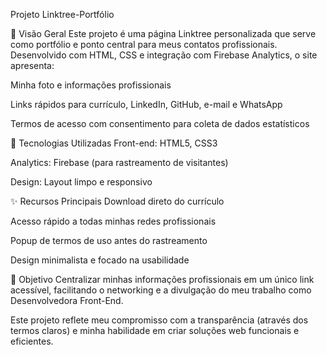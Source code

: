 Projeto Linktree-Portfólio

📌 Visão Geral
Este projeto é uma página Linktree personalizada que serve como portfólio e ponto central para meus contatos profissionais. Desenvolvido com HTML, CSS e integração com Firebase Analytics, o site apresenta:

Minha foto e informações profissionais

Links rápidos para currículo, LinkedIn, GitHub, e-mail e WhatsApp

Termos de acesso com consentimento para coleta de dados estatísticos

🔧 Tecnologias Utilizadas
Front-end: HTML5, CSS3

Analytics: Firebase (para rastreamento de visitantes)

Design: Layout limpo e responsivo

✨ Recursos Principais
Download direto do currículo

Acesso rápido a todas minhas redes profissionais

Popup de termos de uso antes do rastreamento

Design minimalista e focado na usabilidade

🎯 Objetivo
Centralizar minhas informações profissionais em um único link acessível, facilitando o networking e a divulgação do meu trabalho como Desenvolvedora Front-End.

Este projeto reflete meu compromisso com a transparência (através dos termos claros) e minha habilidade em criar soluções web funcionais e eficientes.
